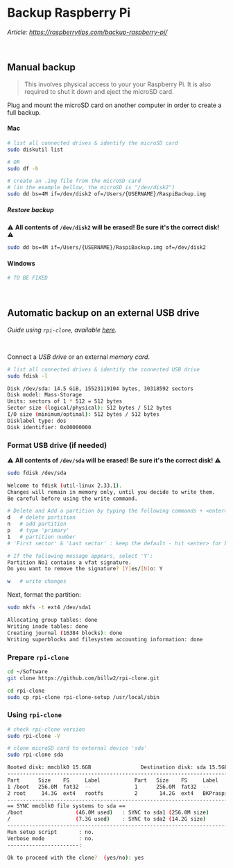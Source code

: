 # Backup Raspberry Pi

*Article: https://raspberrytips.com/backup-raspberry-pi/*

<br>

## Manual backup

> This involves physical access to your your Raspberry Pi. It is also required to shut it down and eject the microSD card.

Plug and mount the microSD card on another computer in order to create a full backup.

#### Mac
``` bash
# list all connected drives & identify the microSD card
sudo diskutil list

# OR
sudo df -h

# create an .img file from the microSD card
# (in the example bellow, the microSD is "/dev/disk2")
sudo dd bs=4M if=/dev/disk2 of=/Users/{USERNAME}/RaspiBackup.img
```

##### Restore backup

:warning: **All contents of `/dev/disk2` will be erased! Be sure it's the correct disk!** :warning:

``` bash
sudo dd bs=4M if=/Users/{USERNAME}/RaspiBackup.img of=/dev/disk2
```

#### Windows
``` powershell
# TO BE FIXED
```

<br>

## Automatic backup on an external USB drive

*Guide using `rpi-clone`, available [here](https://github.com/billw2/rpi-clone).*

<br>

Connect a *USB drive* or an external *memory card*.
``` bash
# list all connected drives & identify the connected USB drive
sudo fdisk -l

Disk /dev/sda: 14.5 GiB, 15523119104 bytes, 30318592 sectors
Disk model: Mass-Storage
Units: sectors of 1 * 512 = 512 bytes
Sector size (logical/physical): 512 bytes / 512 bytes
I/O size (minimum/optimal): 512 bytes / 512 bytes
Disklabel type: dos
Disk identifier: 0x00000000
```

### Format USB drive (if needed)

:warning: **All contents of `/dev/sda` will be erased! Be sure it's the correct disk!** :warning:

``` bash
sudo fdisk /dev/sda

Welcome to fdisk (util-linux 2.33.1).
Changes will remain in memory only, until you decide to write them.
Be careful before using the write command.

# Delete and Add a partition by typing the following commands + <enter>
d   # delete partition
n   # add partition
p   # type 'primary'
1   # partition number
# 'First sector' & 'Last sector' : keep the default - hit <enter> for both

# If the following message appears, select 'Y':
Partition No1 contains a vfat signature.
Do you want to remove the signature? [Y]es/[N]o: Y

w   # write changes
```

Next, format the partition:
``` bash
sudo mkfs -t ext4 /dev/sda1

Allocating group tables: done
Writing inode tables: done
Creating journal (16384 blocks): done
Writing superblocks and filesystem accounting information: done
```

### Prepare `rpi-clone`
``` bash
cd ~/Software
git clone https://github.com/billw2/rpi-clone.git

cd rpi-clone
sudo cp rpi-clone rpi-clone-setup /usr/local/sbin
```

### Using `rpi-clone`

```bash
# check rpi-clone version
sudo rpi-clone -V

# clone microSD card to external device 'sda'
sudo rpi-clone sda

Booted disk: mmcblk0 15.6GB                Destination disk: sda 15.5GB
---------------------------------------------------------------------------
Part      Size    FS     Label           Part   Size    FS     Label
1 /boot   256.0M  fat32  --              1      256.0M  fat32  --
2 root     14.3G  ext4   rootfs          2       14.2G  ext4   BKPraspi
---------------------------------------------------------------------------
== SYNC mmcblk0 file systems to sda ==
/boot                 (46.0M used)   : SYNC to sda1 (256.0M size)
/                     (7.3G used)    : SYNC to sda2 (14.2G size)
---------------------------------------------------------------------------
Run setup script       : no.
Verbose mode           : no.
-----------------------:

Ok to proceed with the clone?  (yes/no): yes
```

<br>

<!--

## Automatic backup on a *Network Share*

> The following guide will describe how to automatically backup your Raspberry Pi's SD card on a *Network Attached Storage* (NAS) in the same network.

### Prepare the NAS

Depending on your NAS's capabilities and in order to increase security, it's better if you can create a *network share* and a *user account* that will be used only from the Raspberry Pi.

This *user account* should **not have access** rights to any other folder in your NAS.

For the purpose of this guide, we assume:
```
NAS IP        :  192.168.1.50
Network share :  /raspberry
Username      :  raspi
Password      :  ******
```

### Mount share on Raspberry

Create a directory where you will mount the *network share* you created in the previous step.
``` bash
sudo mkdir /mnt/NAS
```

Mount the share:
``` bash
mount -t cifs -o user=raspi,rw,file_mode=0777,dir_mode=0777 //192.168.1.50/raspberry /mnt/NAS
Password for raspi@//192.168.1.50/raspberry:  ******
```

#### Debug mount issues

You can verify that the mount was successful by using the command `df -h` :
``` bash
Filesystem                  Size  Used Avail Use% Mounted on
/dev/root                   14G  7.2G  6.2G  54% /
devtmpfs                    430M     0  430M   0% /dev
tmpfs                       463M  5.4M  458M   2% /dev/shm
tmpfs                       463M   13M  451M   3% /run
tmpfs                       5.0M  4.0K  5.0M   1% /run/lock
tmpfs                       463M     0  463M   0% /sys/fs/cgroup
/dev/mmcblk0p1              253M   47M  206M  19% /boot
tmpfs                       93M     0   93M   0% /run/user/999
tmpfs                       93M     0   93M   0% /run/user/1000
//192.168.1.50/raspberry    7.3T  1.4T  5.9T  20% /mnt/NAS
```

You can check `kern.log` for issues during the mount.
``` bash
sudo tail -f /var/log/kern.log
```

If you see only the following, then no errors should have occurred:
``` bash
Jan 19 10:07:58 MyRaspberry kernel: [85156.395392] CIFS: Attempting to mount //192.168.1.50/raspberry
```

#### Auto mount at boot

Create the `credentials` file that will store your SAMBA *username* & *password* in `/etc/samba/`:
``` bash
sudo touch /etc/samba/credentials
```

Add **only** two lines with the exact text (replacing `{YOUR-USERNAME}` and `{YOUR-PASSWORD}`). The credentials are those of the *network server*, not your Raspberry Pi login.
``` bash
username={YOUR-USERNAME}
password={YOUR-PASSWORD}
```

Make `root` the owner and give only *read* permissions:
``` bash
chown root:root /etc/samba/credentials
sudo chmod 400 /etc/samba/credentials
```

Edit the `etc/fstab` file and add the following line (replacing accordingly):
``` bash
//192.168.1.50/Raspberry /mnt/NAS cifs _netdev,credentials=/etc/samba/credentials,rw,file_mode=0777,dir_mode=0777,comment=systemd.automount,x-systemd.mount-timeout=30  0  0
```

### Backup Raspberry card

-->